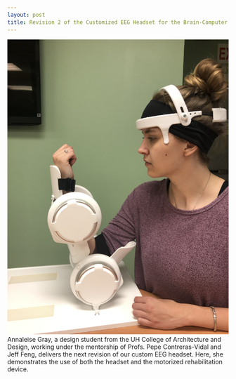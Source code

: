 ```yaml
---
layout: post
title: Revision 2 of the Customized EEG Headset for the Brain-Computer Interface
---
```


<img src="/photos/headset.jpeg">
Annaleise Gray, a design student from the UH College of Architecture and Design, working under the mentorship of Profs. Pepe Contreras-Vidal and Jeff Feng, delivers the next revision of our custom EEG headset. Here, she demonstrates the use of both the headset and the motorized rehabilitation device.

